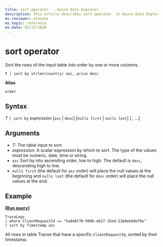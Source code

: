 ```yaml
---
title: sort operator  - Azure Data Explorer
description: This article describes sort operator  in Azure Data Explorer.
ms.reviewer: alexans
ms.topic: reference
ms.date: 02/13/2020
---
```

# sort operator 

Sort the rows of the input table into order by one or more columns.

```kusto
T | sort by strlen(country) asc, price desc
```

**Alias**

`order`

## Syntax

*T* `| sort by` *expression* [`asc` | `desc`] [`nulls first` | `nulls last`] [`,` ...]

## Arguments

* *T*: The table input to sort.
* *expression*: A scalar expression by which to sort. The type of the values must be numeric, date, time or string.
* `asc` Sort by into ascending order, low to high. The default is `desc`, descending high to low.
* `nulls first` (the default for `asc` order) will place the null values at the beginning and `nulls last` (the default for `desc` order) will place the null values at the end.

## Example

**\[**[**Run query**](https://dataexplorer.azure.com/clusters/help/databases/SampleLogs?query=H4sIAAAAAAAAAwspSkxO9clPL+aqUSjPSC1KVXDOyUzNKwlKLSxNLS7xTFGwtVVQMk20MLFIMzfQtbS0NNNNTTI01zU0TU3RNTJMskhNsjRJSjNIVQKaUJxfVKKQVKkQkpkL1JyYW6CQWJwMAFAUnRtjAAAA)**\]**

```kusto
TraceLogs
| where ClientRequestId == "5a848f70-9996-eb17-15ed-21b8eb94bf0e"
| sort by Timestamp asc
```

All rows in table Traces that have a specific `ClientRequestId`, sorted by their timestamp.
